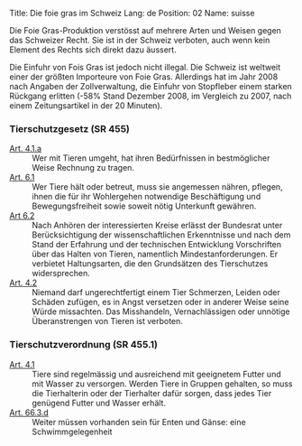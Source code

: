 Title: Die foie gras im Schweiz
Lang: de
Position: 02
Name: suisse

Die Foie Gras-Produktion verstösst auf mehrere Arten und Weisen gegen das Schweizer Recht. Sie ist in der Schweiz verboten, auch wenn kein Element des Rechts sich direkt dazu äussert.

Die Einfuhr von Fois Gras ist jedoch nicht illegal. Die Schweiz ist weltweit einer der größten Importeure von Foie Gras. Allerdings hat im Jahr 2008 nach Angaben der Zollverwaltung, die Einfuhr von Stopfleber einem starken Rückgang erlitten (-58% Stand Dezember 2008, im Vergleich zu 2007, nach einem Zeitungsartikel in der 20 Minuten).

### Tierschutzgesetz (SR 455)

<dl>
<dt><a href="https://www.admin.ch/opc/de/classified-compilation/20022103/index.html#a4">Art. 4.1.a</a></dt>
<dd>Wer mit Tieren umgeht, hat ihren Bedürfnissen in bestmöglicher Weise Rechnung zu tragen.</dd>

<dt><a href="https://www.admin.ch/opc/de/classified-compilation/20022103/index.html#a6">Art. 6.1</a></dt>
<dd>Wer Tiere hält oder betreut, muss sie angemessen nähren, pflegen, ihnen die für ihr Wohlergehen notwendige Beschäftigung und Bewegungsfreiheit sowie soweit nötig Unterkunft gewähren.</dd>

<dt><a href="https://www.admin.ch/opc/de/classified-compilation/20022103/index.html#a6">Art 6.2</a></dt>
<dd>Nach Anhören der interessierten Kreise erlässt der Bundesrat unter Berücksichtigung der wissenschaftlichen Erkenntnisse und nach dem Stand der Erfahrung und der technischen Entwicklung Vorschriften über das Halten von Tieren, namentlich Mindestanforderungen. Er verbietet Haltungsarten, die den Grundsätzen des Tierschutzes widersprechen.</dd>

<dt><a href="https://www.admin.ch/opc/de/classified-compilation/20022103/index.html#a4">Art. 4.2</a></dt>
<dd>Niemand darf ungerechtfertigt einem Tier Schmerzen, Leiden oder Schäden zufügen, es in Angst versetzen oder in anderer Weise seine Würde missachten. Das Misshandeln, Vernachlässigen oder unnötige Überanstrengen von Tieren ist verboten.</dd>
</dl>

### Tierschutzverordnung (SR 455.1)

<dl>
<dt><a href="https://www.admin.ch/opc/de/classified-compilation/20080796/index.html#a4">Art. 4.1</a></dt>
<dd>Tiere sind regelmässig und ausreichend mit geeignetem Futter und mit Wasser zu versorgen. Werden Tiere in Gruppen gehalten, so muss die Tierhalterin oder der Tierhalter dafür sorgen, dass jedes Tier genügend Futter und Wasser erhält.</dd>

<dt><a href="https://www.admin.ch/opc/de/classified-compilation/20080796/index.html#a66">Art. 66.3.d</a></dt>
<dd>Weiter müssen vorhanden sein für Enten und Gänse: eine Schwimmgelegenheit</dd>
</dl>

